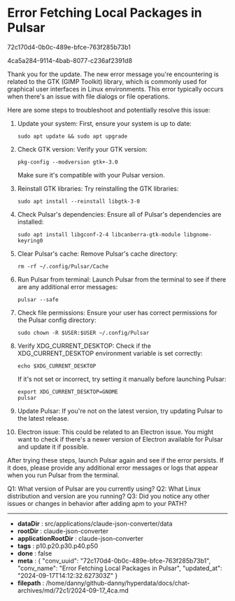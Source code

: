 # Error Fetching Local Packages in Pulsar

72c170d4-0b0c-489e-bfce-763f285b73b1

4ca5a284-9114-4bab-8077-c236af2391d8

 Thank you for the update. The new error message you're encountering is related to the GTK (GIMP Toolkit) library, which is commonly used for graphical user interfaces in Linux environments. This error typically occurs when there's an issue with file dialogs or file operations.

Here are some steps to troubleshoot and potentially resolve this issue:

1. Update your system:
   First, ensure your system is up to date:
   ```
   sudo apt update && sudo apt upgrade
   ```

2. Check GTK version:
   Verify your GTK version:
   ```
   pkg-config --modversion gtk+-3.0
   ```
   Make sure it's compatible with your Pulsar version.

3. Reinstall GTK libraries:
   Try reinstalling the GTK libraries:
   ```
   sudo apt install --reinstall libgtk-3-0
   ```

4. Check Pulsar's dependencies:
   Ensure all of Pulsar's dependencies are installed:
   ```
   sudo apt install libgconf-2-4 libcanberra-gtk-module libgnome-keyring0
   ```

5. Clear Pulsar's cache:
   Remove Pulsar's cache directory:
   ```
   rm -rf ~/.config/Pulsar/Cache
   ```

6. Run Pulsar from terminal:
   Launch Pulsar from the terminal to see if there are any additional error messages:
   ```
   pulsar --safe
   ```

7. Check file permissions:
   Ensure your user has correct permissions for the Pulsar config directory:
   ```
   sudo chown -R $USER:$USER ~/.config/Pulsar
   ```

8. Verify XDG_CURRENT_DESKTOP:
   Check if the XDG_CURRENT_DESKTOP environment variable is set correctly:
   ```
   echo $XDG_CURRENT_DESKTOP
   ```
   If it's not set or incorrect, try setting it manually before launching Pulsar:
   ```
   export XDG_CURRENT_DESKTOP=GNOME
   pulsar
   ```

9. Update Pulsar:
   If you're not on the latest version, try updating Pulsar to the latest release.

10. Electron issue:
    This could be related to an Electron issue. You might want to check if there's a newer version of Electron available for Pulsar and update it if possible.

After trying these steps, launch Pulsar again and see if the error persists. If it does, please provide any additional error messages or logs that appear when you run Pulsar from the terminal.

Q1: What version of Pulsar are you currently using?
Q2: What Linux distribution and version are you running?
Q3: Did you notice any other issues or changes in behavior after adding apm to your PATH?

---

* **dataDir** : src/applications/claude-json-converter/data
* **rootDir** : claude-json-converter
* **applicationRootDir** : claude-json-converter
* **tags** : p10.p20.p30.p40.p50
* **done** : false
* **meta** : {
  "conv_uuid": "72c170d4-0b0c-489e-bfce-763f285b73b1",
  "conv_name": "Error Fetching Local Packages in Pulsar",
  "updated_at": "2024-09-17T14:12:32.627303Z"
}
* **filepath** : /home/danny/github-danny/hyperdata/docs/chat-archives/md/72c1/2024-09-17_4ca.md